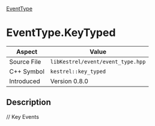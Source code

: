 [EventType](index.md)
# EventType.KeyTyped
| Aspect | Value |
| --- | --- |
| Source File | `libKestrel/event/event_type.hpp` |
| C++ Symbol | `kestrel::key_typed` |
| Introduced | Version 0.8.0 |
## Description
// Key Events
